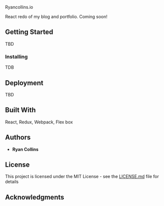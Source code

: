 Ryancollins.io

React redo of my blog and portfolio.  Coming soon!

## Getting Started
TBD

### Installing
TDB

## Deployment
TBD

## Built With
React,
Redux,
Webpack,
Flex box


## Authors

* **Ryan Collins**

## License

This project is licensed under the MIT License - see the [LICENSE.md](LICENSE.md) file for details

## Acknowledgments
